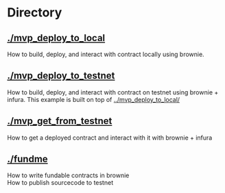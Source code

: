 # Directory

## [./mvp_deploy_to_local](./mvp_deploy_to_local/)
How to build, deploy, and interact with contract locally using brownie.

## [./mvp_deploy_to_testnet](./mvp_deploy_to_testnet/)
How to build, deploy, and interact with contract on testnet using brownie + infura.
This example is built on top of [../mvp_deploy_to_local/](../mvp_deploy_to_local/)

## [./mvp_get_from_testnet](./mvp_get_from_testnet/)
How to get a deployed contract and interact with it with brownie + infura

## [./fundme](./fundme/)
How to write fundable contracts in brownie<br/>
How to publish sourcecode to testnet